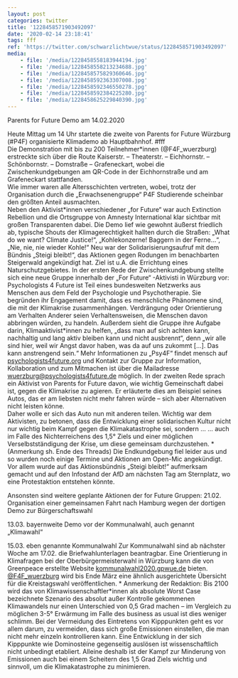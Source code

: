 ```yaml
---
layout: post
categories: twitter
title: '1228458571903492097'
date: '2020-02-14 23:18:41'
tags: fff
ref: 'https://twitter.com/schwarzlichtwue/status/1228458571903492097'
media:
    - file: '/media/1228458558183944194.jpg'
    - file: '/media/1228458558213234688.jpg'
    - file: '/media/1228458575829360646.jpg'
    - file: '/media/1228458592363307008.jpg'
    - file: '/media/1228458592346550278.jpg'
    - file: '/media/1228458592384225280.jpg'
    - file: '/media/1228458625229840390.jpg'
---
```

Parents for Future Demo am 14.02.2020



Heute Mittag um 14 Uhr startete die zweite von Parents for Future Würzburg (#P4F) organisierte Klimademo ab Hauptbahnhof. #fff  
Die Demonstration mit bis zu 200 Teilnehmer\*innen (@F4F_wuerzburg) erstreckte sich über die Route Kaiserstr. – Theaterstr. – Eichhornstr. – Schönbornstr. – Domstraße – Grafeneckart, wobei die Zwischenkundgebungen am QR-Code in der Eichhornstraße und am Grafeneckart stattfanden.  
Wie immer waren alle Altersschichten vertreten, wobei, trotz der Organisation durch die „Erwachsenengruppe“ P4F Studierende scheinbar den größten Anteil ausmachten.  
Neben den Aktivist\*innen verschiedener „for Future“ war auch Extinction Rebellion und die Ortsgruppe von Amnesty International klar sichtbar mit großen Transparenten dabei. 
Die Demo lief wie gewohnt äußerst friedlich ab, typische Shouts der Klimagerechtigkeit hallten durch die Straßen: „What do we want? Climate Justice!“, „Kohlekonzerne! Baggern in der Ferne…“, „Nie, nie, nie wieder Kohle!“ 
Neu war der Solidarisierungsaufruf mit dem Bündnis „Steigi bleibt!“, das Aktionen gegen Rodungen im benachbarten Steigerwald angekündigt hat. Ziel ist u.A. die Errichtung eines Naturschutzgebietes. 
In der ersten Rede der Zwischenkundgebung stellte sich eine neue Gruppe innerhalb der „For Future“ -Aktivisti in Würzburg vor: Psychologists 4 Future ist Teil eines bundesweiten Netzwerks aus Menschen aus dem Feld der Psychologie und Psychotherapie. 
Sie begründen ihr Engagement damit, dass es menschliche Phänomene sind, die mit der Klimakrise zusammenhängen. Verdrängung oder Orientierung am Verhalten Anderer seien Verhaltensweisen, die Menschen davon abbringen würden, zu handeln. 
Außerdem sieht die Gruppe ihre Aufgabe darin, Klimaaktivist\*innen zu helfen, „dass man auf sich achten kann, nachhaltig und lang aktiv bleiben kann und nicht ausbrennt“, denn „wir alle sind hier, weil wir Angst davor haben, was da auf uns zukommt […]. Das kann anstrengend sein.“ 
Mehr Informationen zu „Psy4F“ findet mensch auf [psychologists4future.org](http://psychologists4future.org) und Kontakt zur Gruppe zur Information, Kollaboration und zum Mitmachen ist über die Mailadresse wuerzburg@psychologists4future.de möglich. 
In der zweiten Rede sprach ein Aktivist von Parents for Future davon, wie wichtig Gemeinschaft dabei ist, gegen die Klimakrise zu agieren. Er erläuterte dies am Beispiel seines Autos, das er am liebsten nicht mehr fahren würde – sich aber Alternativen nicht leisten könne.  
Daher wolle er sich das Auto nun mit anderen teilen. 
Wichtig war dem Aktivisten, zu betonen, dass die Entwicklung einer solidarischen Kultur nicht nur wichtig beim Kampf gegen die Klimakatastrophe sei, sondern … 
… auch im Falle des Nichterreichens des 1,5° Ziels und einer möglichen Verselbstständigung der Krise, um diese gemeinsam durchzustehen. \* (Anmerkung sh. Ende des Threads) 
Die Endkundgebung fiel leider aus und so wurden noch einige Termine und Aktionen am Open-Mic angekündigt. 
Vor allem wurde auf das Aktionsbündnis „Steigi bleibt!“ aufmerksam gemacht und auf den Infostand der AfD am nächsten Tag am Sternplatz, wo eine Protestaktion entstehen könnte.



Ansonsten sind weitere geplante Aktionen der for Future Gruppen: 
21.02. Organisation einer gemeinsamen Fahrt nach Hamburg wegen der dortigen Demo zur Bürgerschaftswahl



13.03. bayernweite Demo vor der Kommunalwahl, auch genannt „Klimawahl“



15.03. eben genannte Kommunalwahl 
Zur Kommunalwahl sind ab nächster Woche am 17.02. die Briefwahlunterlagen beantragbar. Eine Orientierung in Klimafragen bei der Oberbürgermeisterwahl in Würzburg kann die von Greenpeace erstellte Website [kommunalwahl2020.gpwue.de](https://kommunalwahl2020.gpwue.de/) bieten. 
[@F4F_wuerzburg](https://twitter.com/F4F_wuerzburg) wird bis Ende März eine ähnlich ausgerichtete Übersicht für die Kreistagswahl veröffentlichen. 
\* Anmerkung der Redaktion: Bis 2100 wird das von Klimawissenschaftler\*innen als absolute Worst Case bezeichnete Szenario des absolut außer Kontrolle gekommenen Klimawandels nur einen Unterschied von 0,5 Grad machen – im Vergleich zu möglichen 3-5° Erwärmung im Falle des 
business as usual ist dies weniger schlimm. Bei der Vermeidung des Eintretens von Kipppunkten geht es vor allem darum, zu vermeiden, dass sich große Emissionen einstellen, die man nicht mehr einzeln kontrollieren kann. 
Eine Entwicklung in der sich Kipppunkte wie Dominosteine gegenseitig auslösen ist wissenschaftlich nicht unbedingt etabliert. 
Alleine deshalb ist der Kampf zur Minderung von Emissionen auch bei einem Scheitern des 1,5 Grad Ziels wichtig und sinnvoll, um die Klimakatastrophe zu minimieren. 